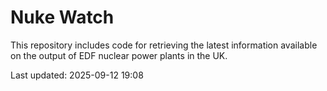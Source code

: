 # Nuke Watch

This repository includes code for retrieving the latest information available on the output of EDF nuclear power plants in the UK.

Last updated: 2025-09-12 19:08